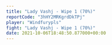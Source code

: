 ```yaml
---
title: "Lady Vashj - Wipe 1 (70%)"
reportCode: "3hHY2MRKgrdDkTPj"
player: "Windfurypls"
fight: "Lady Vashj - Wipe 1 (70%)"
date: 2021-10-06T18:48:50.877000+00:00
---
```

